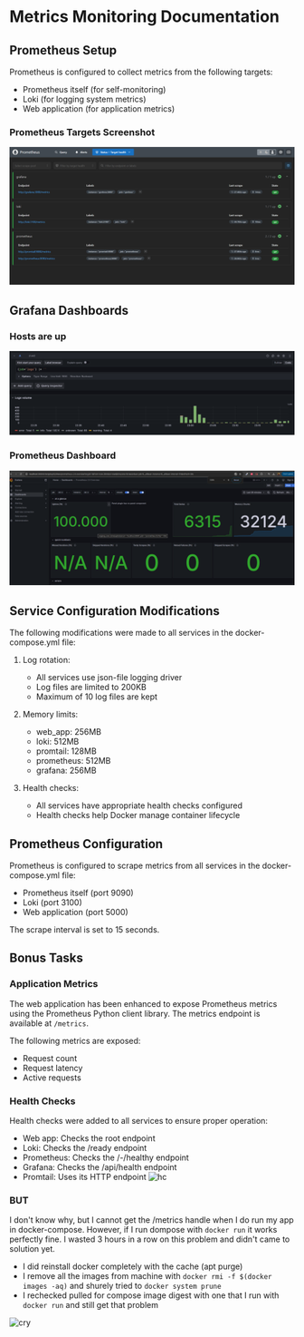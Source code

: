 # Metrics Monitoring Documentation

## Prometheus Setup

Prometheus is configured to collect metrics from the following targets:
- Prometheus itself (for self-monitoring)
- Loki (for logging system metrics)
- Web application (for application metrics)

### Prometheus Targets Screenshot
![Prometheus Targets](screenshots/targets.png)

## Grafana Dashboards

### Hosts are up
![hosts up](screenshots/dashboard.png)

### Prometheus Dashboard
![Prometheus Dashboard](screenshots/prometheus_dashboard.png)

## Service Configuration Modifications

The following modifications were made to all services in the docker-compose.yml file:

1. Log rotation:
   - All services use json-file logging driver
   - Log files are limited to 200KB
   - Maximum of 10 log files are kept

2. Memory limits:
   - web_app: 256MB
   - loki: 512MB
   - promtail: 128MB
   - prometheus: 512MB
   - grafana: 256MB

3. Health checks:
   - All services have appropriate health checks configured
   - Health checks help Docker manage container lifecycle

## Prometheus Configuration

Prometheus is configured to scrape metrics from all services in the docker-compose.yml file:
- Prometheus itself (port 9090)
- Loki (port 3100)
- Web application (port 5000)

The scrape interval is set to 15 seconds.

## Bonus Tasks

### Application Metrics

The web application has been enhanced to expose Prometheus metrics using the Prometheus Python client library. The metrics endpoint is available at `/metrics`.

The following metrics are exposed:
- Request count
- Request latency
- Active requests

### Health Checks

Health checks were added to all services to ensure proper operation:
- Web app: Checks the root endpoint
- Loki: Checks the /ready endpoint
- Prometheus: Checks the /-/healthy endpoint
- Grafana: Checks the /api/health endpoint
- Promtail: Uses its HTTP endpoint 
![hc](screenshots/hc.png)


### BUT 

I don't know why, but I cannot get the /metrics handle when I do run my app in docker-compose. However, if I run dompose with `docker run` it works perfectly fine.
I wasted 3 hours in a row on this problem and didn't came to solution yet. 

* I did reinstall docker completely with the cache (apt purge)
* I remove all the images from machine with `docker rmi -f $(docker images -aq)` and shurely tried to `docker system prune`
* I rechecked pulled for compose image digest with one that I run with `docker run` and still get that problem

![cry](screenshots/cry.png)
